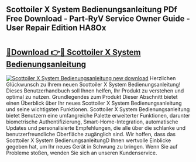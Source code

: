 ## Scottoiler X System Bedienungsanleitung PDf Free Download - Part-RyV Service Owner Guide - User Repair Edition HA8Ox

# <h2><a href="http://df0omhv.blite.top/?on=Scottoiler+X+System+Bedienungsanleitung">🔗Download 👉🔴 Scottoiler X System Bedienungsanleitung</a></h2>

[![Scottoiler X System Bedienungsanleitung new download](https://i.imgur.com/lujVjoI.png)](http://df0omhv.blite.top/?on=Scottoiler+X+System+Bedienungsanleitung)
Herzlichen Glückwunsch zu Ihrem neuen Scottoiler X System Bedienungsanleitung! Dieses Benutzerhandbuch soll Ihnen helfen, Ihr Produkt zu verstehen und optimal zu nutzen. Grundlegendes zum Produkt Dieser Abschnitt bietet einen Überblick über Ihr neues Scottoiler X System Bedienungsanleitung und seine wichtigsten Funktionen. Scottoiler X System Bedienungsanleitung bietet Benutzern eine umfangreiche Palette erweiterter Funktionen, darunter biometrische Authentifizierung, Smart-Home-Integration, automatische Updates und personalisierte Empfehlungen, die alle über die schlanke und benutzerfreundliche Oberfläche zugänglich sind. Wir hoffen, dass das Scottoiler X System BedienungsanleitungD Ihnen wertvolle Einblicke gegeben hat, um Ihr neues Gerät in Schwung zu bringen. Wenn Sie auf Probleme stoßen, wenden Sie sich an unseren Kundenservice.
